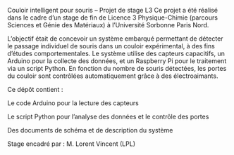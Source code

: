 Couloir intelligent pour souris – Projet de stage L3
Ce projet a été réalisé dans le cadre d’un stage de fin de Licence 3 Physique-Chimie (parcours Sciences et Génie des Matériaux) à l’Université Sorbonne Paris Nord.

L’objectif était de concevoir un système embarqué permettant de détecter le passage individuel de souris dans un couloir expérimental, à des fins d’études comportementales. Le système utilise des capteurs capacitifs, un Arduino pour la collecte des données, et un Raspberry Pi pour le traitement via un script Python. En fonction du nombre de souris détectées, les portes du couloir sont contrôlées automatiquement grâce à des électroaimants.

Ce dépôt contient :

Le code Arduino pour la lecture des capteurs

Le script Python pour l’analyse des données et le contrôle des portes

Des documents de schéma et de description du système

Stage encadré par :
M. Lorent Vincent (LPL)
